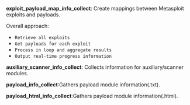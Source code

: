 **exploit_payload_map_info_collect**: Create mappings between Metasploit exploits and payloads.

Overall approach:
- `Retrieve all exploits`
- `Get payloads for each exploit`
- `Process in loop and aggregate results`
- `Output real-time progress information`

**auxiliary_scanner_info_collect**: Collects information for auxiliary/scanner modules.

**payload_info_collect**:Gathers payload module information(.txt).

**payload_html_info_collect**:Gathers payload module information(.html).
